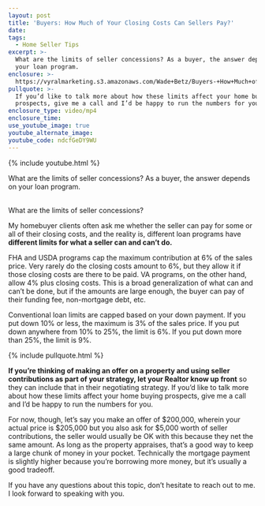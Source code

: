 ```yaml
---
layout: post
title: 'Buyers: How Much of Your Closing Costs Can Sellers Pay?'
date:
tags:
  - Home Seller Tips
excerpt: >-
  What are the limits of seller concessions? As a buyer, the answer depends on
  your loan program.
enclosure: >-
  https://vyralmarketing.s3.amazonaws.com/Wade+Betz/Buyers-+How+Much+of+Your+Closing+Costs+Can+Sellers+Pay_.mp4
pullquote: >-
  If you’d like to talk more about how these limits affect your home buying
  prospects, give me a call and I’d be happy to run the numbers for you.
enclosure_type: video/mp4
enclosure_time:
use_youtube_image: true
youtube_alternate_image:
youtube_code: ndcfGeDY9WU
---
```


{% include youtube.html %}

What are the limits of seller concessions? As a buyer, the answer depends on your loan program.&nbsp;<br>&nbsp;

What are the limits of seller concessions?

My homebuyer clients often ask me whether the seller can pay for some or all of their closing costs, and the reality is, different loan programs have **different limits for what a seller can and can’t do.&nbsp;**

FHA and USDA programs cap the maximum contribution at 6% of the sales price. Very rarely do the closing costs amount to 6%, but they allow it if those closing costs are there to be paid. VA programs, on the other hand, allow 4% plus closing costs. This is a broad generalization of what can and can’t be done, but if the amounts are large enough, the buyer can pay of their funding fee, non-mortgage debt, etc.&nbsp;

Conventional loan limits are capped based on your down payment. If you put down 10% or less, the maximum is 3% of the sales price. If you put down anywhere from 10% to 25%, the limit is 6%. If you put down more than 25%, the limit is 9%.&nbsp;

{% include pullquote.html %}

**If you’re thinking of making an offer on a property and using seller contributions as part of your strategy, let your Realtor know up front** so they can include that in their negotiating strategy. If you’d like to talk more about how these limits affect your home buying prospects, give me a call and I’d be happy to run the numbers for you. &nbsp;

For now, though, let’s say you make an offer of $200,000, wherein your actual price is $205,000 but you also ask for $5,000 worth of seller contributions, the seller would usually be OK with this because they net the same amount. As long as the property appraises, that’s a good way to keep a large chunk of money in your pocket. Technically the mortgage payment is slightly higher because you’re borrowing more money, but it’s usually a good tradeoff.&nbsp;

If you have any questions about this topic, don’t hesitate to reach out to me. I look forward to speaking with you.&nbsp;<br>&nbsp;